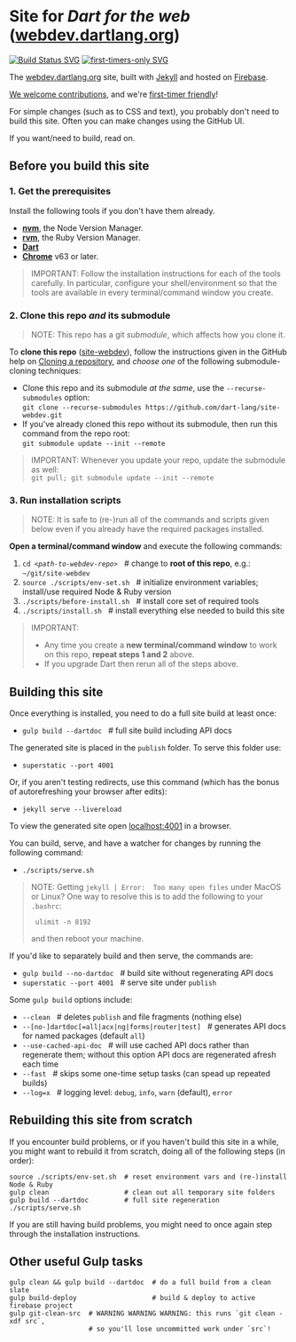 # Site for _Dart for the web_ ([webdev.dartlang.org][])

[![Build Status SVG][]][@travis]
[![first-timers-only SVG][]][first-timers-only]

The [webdev.dartlang.org][] site, built with [Jekyll][] and hosted on [Firebase][].

[We welcome contributions](CONTRIBUTING.md), and we're [first-timer friendly](http://www.firsttimersonly.com)!

For simple changes (such as to CSS and text), you probably don't need to build this site.
Often you can make changes using the GitHub UI.

If you want/need to build, read on.

## Before you build this site

### 1. Get the prerequisites

Install the following tools if you don't have them already.

- **[nvm][]**, the Node Version Manager.
- **[rvm][]**, the Ruby Version Manager.
- **[Dart][]**
- **[Chrome][]** v63 or later.

> IMPORTANT: Follow the installation instructions for each of the tools
carefully. In particular, configure your shell/environment so
that the tools are available in every terminal/command window you create.

### 2. Clone this repo _and_ its submodule

> NOTE: This repo has a git _submodule_, which affects how you clone it.

To **clone this repo** ([site-webdev][]), follow the instructions given in the
GitHub help on [Cloning a repository][], and _choose one_ of the following
submodule-cloning techniques:

- Clone this repo and its submodule _at the same_, use the
  `--recurse-submodules` option:<br>
  `git clone --recurse-submodules https://github.com/dart-lang/site-webdev.git`
- If you've already cloned this repo without its submodule, then run
  this command from the repo root:<br>
  `git submodule update --init --remote`

> IMPORTANT:
> Whenever you update your repo, update the submodule as well:<br>
> `git pull; git submodule update --init --remote`

### 3. Run installation scripts

> NOTE: It is safe to (re-)run all of the commands and scripts given below even
if you already have the required packages installed.

**Open a terminal/command window** and execute the following commands:

1. <code>cd <i>\<path-to-webdev-repo></i></code> &nbsp;&nbsp;# change to
   **root of this repo**, e.g.: `~/git/site-webdev`
1. `source ./scripts/env-set.sh` &nbsp;&nbsp;#
   initialize environment variables; install/use required Node & Ruby version
1. `./scripts/before-install.sh` &nbsp;&nbsp;#
   install core set of required tools
1. `./scripts/install.sh` &nbsp;&nbsp;#
   install everything else needed to build this site

> IMPORTANT:
> - Any time you create a **new terminal/command window** to work on
>   this repo, **repeat steps 1 and 2** above.
> - If you upgrade Dart then rerun all of the steps above.

## Building this site

Once everything is installed, you need to do a full site build at least once:

- `gulp build --dartdoc` &nbsp;&nbsp;# full site build including API docs

The generated site is placed in the `publish` folder. To serve this folder use:

- `superstatic --port 4001`

Or, if you aren't testing redirects, use this command (which has the bonus of
autorefreshing your browser after edits):

- `jekyll serve --livereload`

To view the generated site open [localhost:4001](http://localhost:4001/) in a browser.

You can build, serve, and have a watcher for changes by running the following command:

- `./scripts/serve.sh`

> NOTE: Getting `jekyll | Error:  Too many open files` under MacOS or Linux?
>   One way to resolve this is to add the following to your `.bashrc`:
>
>      ulimit -n 8192
>
>   and then reboot your machine.

If you'd like to separately build and then serve, the commands are:

- `gulp build --no-dartdoc` &nbsp;&nbsp;# build site without regenerating API docs
- `superstatic --port 4001` &nbsp;&nbsp;# serve site under `publish`

Some `gulp build` options include:

- `--clean` &nbsp;&nbsp;# deletes `publish` and file fragments (nothing else)
- `--[no-]dartdoc[=all|acx|ng|forms|router|test]` &nbsp;&nbsp;#
  generates API docs for named packages (default `all`)
- `--use-cached-api-doc` &nbsp;&nbsp;# will use cached API docs rather than regenerate them;
  without this option API docs are regenerated afresh each time
- `--fast` &nbsp;&nbsp;# skips some one-time setup tasks (can spead up repeated builds)
- `--log=x` &nbsp;&nbsp;# logging level: `debug`, `info`, `warn` (default), `error`

## Rebuilding this site from scratch

If you encounter build problems, or if you haven't build this site in a while,
you might want to rebuild it from scratch,
doing all of the following steps (in order):

```
source ./scripts/env-set.sh  # reset environment vars and (re-)install Node & Ruby
gulp clean                   # clean out all temporary site folders
gulp build --dartdoc         # full site regeneration
./scripts/serve.sh
```

If you are still having build problems, you might need to once again step
through the installation instructions.

## Other useful Gulp tasks

```
gulp clean && gulp build --dartdoc  # do a full build from a clean slate
gulp build-deploy                   # build & deploy to active firebase project
gulp git-clean-src  # WARNING WARNING WARNING: this runs `git clean -xdf src`,
                    # so you'll lose uncommitted work under `src`!
```

[Build Status SVG]: https://travis-ci.org/dart-lang/site-webdev.svg?branch=master
[Chrome]: https://www.google.ca/chrome
[Cloning a repository]: https://help.github.com/articles/cloning-a-repository
[Dart]: https://www.dartlang.org/install
[Dart install]: https://www.dartlang.org/install
[Firebase]: https://firebase.google.com/
[first-timers-only SVG]: https://img.shields.io/badge/first--timers--only-friendly-blue.svg?style=flat-square
[first-timers-only]: http://www.firsttimersonly.com/
[Jekyll]: https://jekyllrb.com/
[nvm]: https://github.com/creationix/nvm#installation
[rvm]: https://rvm.io/rvm/install#installation
[@travis]: https://travis-ci.org/dart-lang/site-webdev
[site-webdev]: https://github.com/dart-lang/site-webdev
[site-www]: https://github.com/dart-lang/site-www
[webdev.dartlang.org]: https://webdev.dartlang.org
